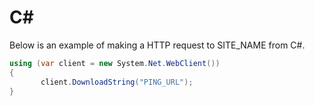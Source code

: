 # C#

Below is an example of making a HTTP request to SITE_NAME from C#.

```csharp
using (var client = new System.Net.WebClient())
{
       client.DownloadString("PING_URL");
}
```